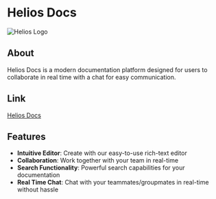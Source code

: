 # Helios Docs

![Helios Logo](https://heliosdocs.com/_app/immutable/assets/heliosRED.DdpA7j7G.png)

## About
Helios Docs is a modern documentation platform designed for users to collaborate in real time with a chat for easy communication.

## Link
 
 [Helios Docs](https://heliosdocs.com/)

## Features
- **Intuitive Editor**: Create with our easy-to-use rich-text editor
- **Collaboration**: Work together with your team in real-time
- **Search Functionality**: Powerful search capabilities for your documentation
- **Real Time Chat**: Chat with your teammates/groupmates in real-time without hassle

